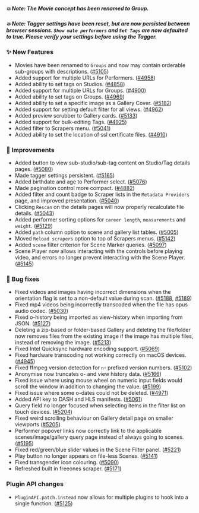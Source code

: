 ##### 💥 Note: The Movie concept has been renamed to Group.
##### 💥 Note: Tagger settings have been reset, but are now persisted between browser sessions. `Show male performers` and `Set Tags` are now defaulted to true. Please verify your settings before using the Tagger.

### ✨ New Features
* Movies have been renamed to `Groups` and now may contain orderable sub-groups with descriptions. ([#5105](https://github.com/stashapp/stash/pull/5105))
* Added support for multiple URLs for Performers. ([#4958](https://github.com/stashapp/stash/pull/4958))
* Added ability to set tags on Studios. ([#4858](https://github.com/stashapp/stash/pull/4858))
* Added support for multiple URLs for Groups. ([#4900](https://github.com/stashapp/stash/pull/4900))
* Added ability to set tags on Groups. ([#4969](https://github.com/stashapp/stash/pull/4969))
* Added ability to set a specific image as a Gallery Cover. ([#5182](https://github.com/stashapp/stash/pull/5182))
* Added support for setting default filter for all views. ([#4962](https://github.com/stashapp/stash/pull/4962))
* Added preview scrubber to Gallery cards. ([#5133](https://github.com/stashapp/stash/pull/5133))
* Added support for bulk-editing Tags. ([#4925](https://github.com/stashapp/stash/pull/4925))
* Added filter to Scrapers menu. ([#5041](https://github.com/stashapp/stash/pull/5041))
* Added ability to set the location of ssl certificate files. ([#4910](https://github.com/stashapp/stash/pull/4910))

### 🎨 Improvements
* Added button to view sub-studio/sub-tag content on Studio/Tag details pages. ([#5080](https://github.com/stashapp/stash/pull/5080))
* Made tagger settings persistent. ([#5165](https://github.com/stashapp/stash/pull/5165))
* Added birthdate and age to Performer select. ([#5076](https://github.com/stashapp/stash/pull/5076))
* Made pagination control more compact. ([#4882](https://github.com/stashapp/stash/pull/4882))
* Added filter and count badge to Scraper lists in the `Metadata Providers` page, and improved presentation. ([#5040](https://github.com/stashapp/stash/pull/5040))
* Clicking `Rescan` on the details pages will now properly recalculate file details. ([#5043](https://github.com/stashapp/stash/pull/5043))
* Added performer sorting options for `career length`, `measurements` and `weight`. ([#5129](https://github.com/stashapp/stash/pull/5129))
* Added `path` column option to scene and gallery list tables. ([#5005](https://github.com/stashapp/stash/pull/5005))
* Moved `Reload scrapers` option to top of Scrapers menus. ([#5142](https://github.com/stashapp/stash/pull/5142))
* Added `scene` filter criterion for Scene Marker queries. ([#5097](https://github.com/stashapp/stash/pull/5097))
* Scene Player now allows interacting with the controls before playing video, and errors no longer prevent interacting with the Scene Player. ([#5145](https://github.com/stashapp/stash/pull/5145))

### 🐛 Bug fixes
* Fixed videos and images having incorrect dimensions when the orientation flag is set to a non-default value during scan. ([#5188](https://github.com/stashapp/stash/pull/5188), [#5189](https://github.com/stashapp/stash/pull/5189))
* Fixed mp4 videos being incorrectly transcoded when the file has opus audio codec. ([#5030](https://github.com/stashapp/stash/pull/5030))
* Fixed o-history being imported as view-history when importing from JSON. ([#5127](https://github.com/stashapp/stash/pull/5127))
* Deleting a zip-based or folder-based Gallery and deleting the file/folder now removes files from the existing image if the image has multiple files, instead of removing the image. ([#5213](https://github.com/stashapp/stash/pull/5213))
* Fixed Intel Quicksync hardware encoding support. ([#5069](https://github.com/stashapp/stash/pull/5069))
* Fixed hardware transcoding not working correctly on macOS devices. ([#4945](https://github.com/stashapp/stash/pull/4945))
* Fixed ffmpeg version detection for `n`- prefixed version numbers. ([#5102](https://github.com/stashapp/stash/pull/5102))
* Anonymise now truncates o- and view history data. ([#5166](https://github.com/stashapp/stash/pull/5166))
* Fixed issue where using mouse wheel on numeric input fields would scroll the window in addition to changing the value. ([#5199](https://github.com/stashapp/stash/pull/5199))
* Fixed issue where some o-dates could not be deleted. ([#4971](https://github.com/stashapp/stash/pull/4971))
* Added API key to DASH and HLS manifests. ([#5061](https://github.com/stashapp/stash/pull/5061))
* Query field no longer focused when selecting items in the filter list on touch devices. ([#5204](https://github.com/stashapp/stash/pull/5204))
* Fixed weird scrolling behaviour on Gallery detail page on smaller viewports ([#5205](https://github.com/stashapp/stash/pull/5205))
* Performer popover links now correctly link to the applicable scenes/image/gallery query page instead of always going to scenes. ([#5195](https://github.com/stashapp/stash/pull/5195))
* Fixed red/green/blue slider values in the Scene Filter panel. ([#5221](https://github.com/stashapp/stash/pull/5221))
* Play button no longer appears on file-less Scenes. ([#5141](https://github.com/stashapp/stash/pull/5141))
* Fixed transgender icon colouring. ([#5090](https://github.com/stashapp/stash/pull/5090))
* Refreshed built in freeones scraper. ([#5171](https://github.com/stashapp/stash/pull/5171))

### Plugin API changes
* `PluginAPI.patch.instead` now allows for multiple plugins to hook into a single function. ([#5125](https://github.com/stashapp/stash/pull/5125))


